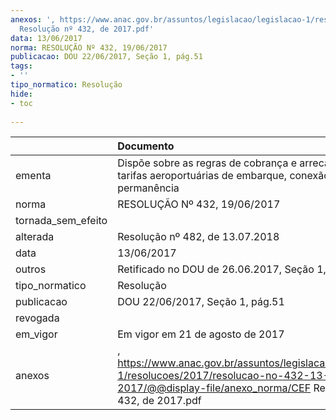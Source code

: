 ```yaml
---
anexos: ', https://www.anac.gov.br/assuntos/legislacao/legislacao-1/resolucoes/2017/resolucao-no-432-13-06-2017/@@display-file/anexo_norma/CEF
  Resolução nº 432, de 2017.pdf'
data: 13/06/2017
norma: RESOLUÇÃO Nº 432, 19/06/2017
publicacao: DOU 22/06/2017, Seção 1, pág.51
tags:
- ''
tipo_normatico: Resolução
hide: 
- toc 
 
---
```


|                    | Documento                                                                                                                                                           |
|:-------------------|:--------------------------------------------------------------------------------------------------------------------------------------------------------------------|
| ementa             | Dispõe sobre as regras de cobrança e arrecadação das tarifas aeroportuárias de embarque, conexão, pouso e permanência                                               |
| norma              | RESOLUÇÃO Nº 432, 19/06/2017                                                                                                                                        |
| tornada_sem_efeito |                                                                                                                                                                     |
| alterada           | Resolução nº 482, de 13.07.2018                                                                                                                                     |
| data               | 13/06/2017                                                                                                                                                          |
| outros             | Retificado no DOU de 26.06.2017, Seção 1, página 83                                                                                                                 |
| tipo_normatico     | Resolução                                                                                                                                                           |
| publicacao         | DOU 22/06/2017, Seção 1, pág.51                                                                                                                                     |
| revogada           |                                                                                                                                                                     |
| em_vigor           | Em vigor em 21 de agosto de 2017                                                                                                                                    |
| anexos             | , https://www.anac.gov.br/assuntos/legislacao/legislacao-1/resolucoes/2017/resolucao-no-432-13-06-2017/@@display-file/anexo_norma/CEF Resolução nº 432, de 2017.pdf |